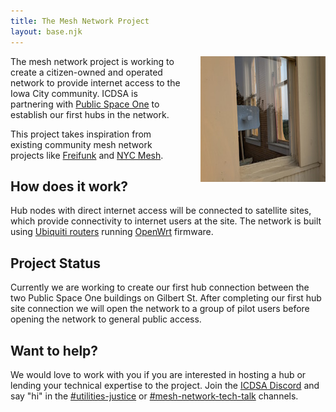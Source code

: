 ```yaml
---
title: The Mesh Network Project
layout: base.njk
---
```


<img src="/assets/images/meshnet_router.jpg" style="float:right;margin-left: 30px" />

The mesh network project is working to create a citizen-owned and operated network to provide internet access to the Iowa City community.  ICDSA is partnering with [Public Space One](http://www.publicspaceone.com/) to establish our first hubs in the network.

This project takes inspiration from existing community mesh network projects like [Freifunk](https://www.nycmesh.net/) and [NYC Mesh](https://www.nycmesh.net/).

## How does it work?

Hub nodes with direct internet access will be connected to satellite sites, which provide connectivity to internet users at the site.  The network is built using [Ubiquiti routers](https://ui.com) running [OpenWrt](https://openwrt.org/) firmware.

## Project Status

Currently we are working to create our first hub connection between the two Public Space One buildings on Gilbert St.  After completing our first hub site connection we will open the network to a group of pilot users before opening the network to general public access.

## Want to help?

We would love to work with you if you are interested in hosting a hub or lending your technical expertise to the project. Join the [ICDSA Discord](https://discord.com/invite/rkqkEKvCyB) and say "hi" in the [#utilities-justice](https://discord.com/channels/695421616699605042/758850304484704327) or [#mesh-network-tech-talk](https://discord.com/channels/695421616699605042/964969623336407040) channels.